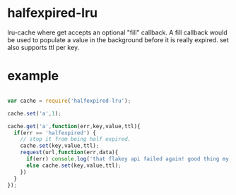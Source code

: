 halfexpired-lru
===============

lru-cache where get accepts an optional "fill" callback.
A fill callback would be used to populate a value in the background before it is really expired.
set also supports ttl per key.

example
=======

```js

var cache = require('halfexpired-lru');

cache.set('a',1);

cache.get('a',function(err,key,value,ttl){
  if(err == 'halfexpired') {
    // stop it from being half expired.
    cache.set(key,value,ttl);
    request(url,function(err,data){
      if(err) console.log('that flakey api failed again! good thing my value is not completely expired ;)');
      else cache.set(key,value,ttl);
    })
  }
});

```
